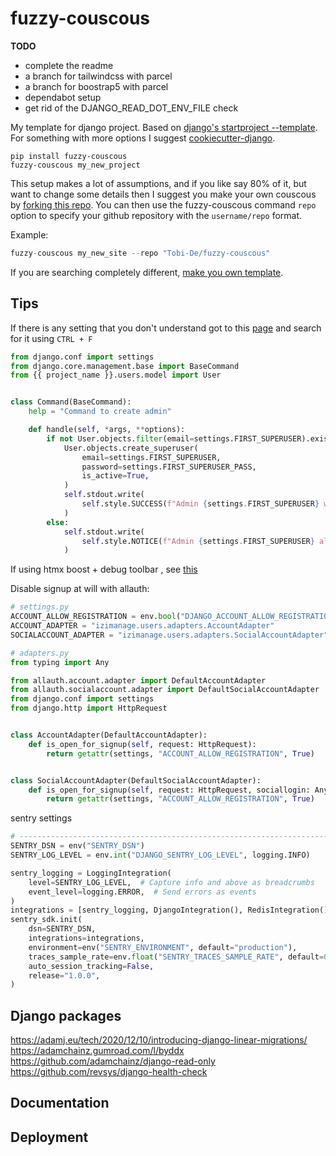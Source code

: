 # fuzzy-couscous

**TODO**
- complete the readme
- a branch for tailwindcss with parcel 
- a branch for boostrap5 with parcel 
- dependabot setup
- get rid of the DJANGO_READ_DOT_ENV_FILE check

My template for django project.
Based on [django's startproject --template](https://docs.djangoproject.com/en/stable/ref/django-admin/#startproject).
For something with more options I suggest [cookiecutter-django](https://github.com/cookiecutter/cookiecutter-django).

```shell
pip install fuzzy-couscous
fuzzy-couscous my_new_project
```

This setup makes a lot of assumptions, and if you like say 80% of it, but want to change some details then I suggest you
make your own couscous by [forking this repo](https://github.com/Tobi-De/fuzzy-couscous/fork).
You can then use the fuzzy-couscous command `repo` option to specify your github repository with the `username/repo` format.

Example:

```python
fuzzy-couscous my_new_site --repo "Tobi-De/fuzzy-couscous"
```

If you are searching completely different, [make you own template](https://www.valentinog.com/blog/django-project/).


## Tips

If there is any setting that you don't understand got to this [page](https://docs.djangoproject.com/en/dev/ref/settings/) and
search for it using `CTRL + F`

```python
from django.conf import settings
from django.core.management.base import BaseCommand
from {{ project_name }}.users.model import User


class Command(BaseCommand):
    help = "Command to create admin"

    def handle(self, *args, **options):
        if not User.objects.filter(email=settings.FIRST_SUPERUSER).exists():
            User.objects.create_superuser(
                email=settings.FIRST_SUPERUSER,
                password=settings.FIRST_SUPERUSER_PASS,
                is_active=True,
            )
            self.stdout.write(
                self.style.SUCCESS(f"Admin {settings.FIRST_SUPERUSER} was created")
            )
        else:
            self.stdout.write(
                self.style.NOTICE(f"Admin {settings.FIRST_SUPERUSER} already exists")
            )
```

If using htmx boost + debug toolbar , see [this](https://django-debug-toolbar.readthedocs.io/en/latest/installation.html#htmx)


Disable signup at will with allauth:

```python
# settings.py
ACCOUNT_ALLOW_REGISTRATION = env.bool("DJANGO_ACCOUNT_ALLOW_REGISTRATION", True)
ACCOUNT_ADAPTER = "izimanage.users.adapters.AccountAdapter"
SOCIALACCOUNT_ADAPTER = "izimanage.users.adapters.SocialAccountAdapter"

# adapters.py
from typing import Any

from allauth.account.adapter import DefaultAccountAdapter
from allauth.socialaccount.adapter import DefaultSocialAccountAdapter
from django.conf import settings
from django.http import HttpRequest


class AccountAdapter(DefaultAccountAdapter):
    def is_open_for_signup(self, request: HttpRequest):
        return getattr(settings, "ACCOUNT_ALLOW_REGISTRATION", True)


class SocialAccountAdapter(DefaultSocialAccountAdapter):
    def is_open_for_signup(self, request: HttpRequest, sociallogin: Any):
        return getattr(settings, "ACCOUNT_ALLOW_REGISTRATION", True)

```

sentry settings

````python
# ------------------------------------------------------------------------------
SENTRY_DSN = env("SENTRY_DSN")
SENTRY_LOG_LEVEL = env.int("DJANGO_SENTRY_LOG_LEVEL", logging.INFO)

sentry_logging = LoggingIntegration(
    level=SENTRY_LOG_LEVEL,  # Capture info and above as breadcrumbs
    event_level=logging.ERROR,  # Send errors as events
)
integrations = [sentry_logging, DjangoIntegration(), RedisIntegration()]
sentry_sdk.init(
    dsn=SENTRY_DSN,
    integrations=integrations,
    environment=env("SENTRY_ENVIRONMENT", default="production"),
    traces_sample_rate=env.float("SENTRY_TRACES_SAMPLE_RATE", default=0.0),
    auto_session_tracking=False,
    release="1.0.0",
)
````

## Django packages


https://adamj.eu/tech/2020/12/10/introducing-django-linear-migrations/
https://adamchainz.gumroad.com/l/byddx
https://github.com/adamchainz/django-read-only
https://github.com/revsys/django-health-check

## Documentation

## Deployment
